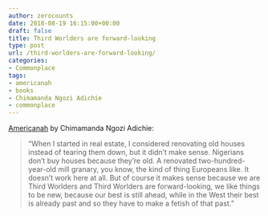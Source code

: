 ```yaml
---
author: zerocounts
date: 2018-08-19 16:15:00+00:00
draft: false
title: Third Worlders are forward-looking
type: post
url: /third-worlders-are-forward-looking/
categories:
- Commonplace
tags:
- americanah
- books
- Chimamanda Ngozi Adichie
- commonplace
---
```


[Americanah](https://www.chimamanda.com/book/americanah/) by Chimamanda Ngozi Adichie:


<blockquote>“When I started in real estate, I considered renovating old houses instead of tearing them down, but it didn’t make sense. Nigerians don’t buy houses because they’re old. A renovated two-hundred-year-old mill granary, you know, the kind of thing Europeans like. It doesn’t work here at all. But of course it makes sense because we are Third Worlders and Third Worlders are forward-looking, we like things to be new, because our best is still ahead, while in the West their best is already past and so they have to make a fetish of that past.”</blockquote>
